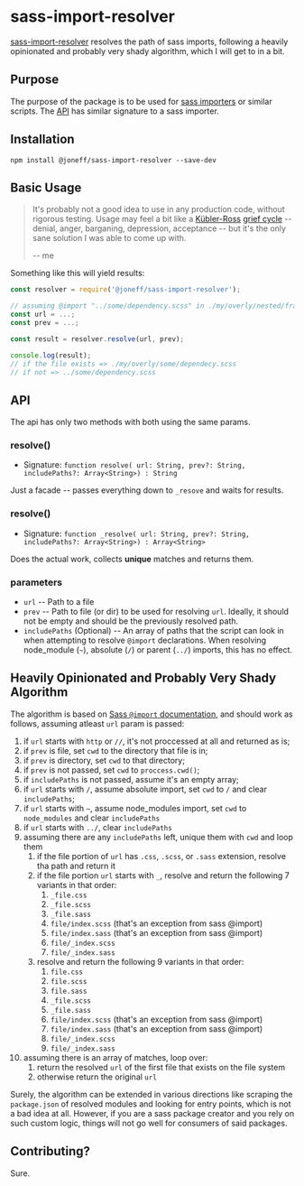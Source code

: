 # sass-import-resolver

[sass-import-resolver] resolves the path of sass imports, following a heavily opinionated and probably very shady algorithm, which I will get to in a bit.

## Purpose

The purpose of the package is to be used for [sass importers] or similar scripts. The [API](#API) has similar signature to a sass importer.

## Installation

```shell
npm install @joneff/sass-import-resolver --save-dev
```

## Basic Usage

> It's probably not a good idea to use in any production code, without rigorous testing. Usage may feel a bit like a [Kübler-Ross] [grief cycle] -- denial, anger, barganing, depression, acceptance -- but it's the only sane solution I was able to come up with.
>
> -- me

Something like this will yield results:

```javascript
const resolver = require('@joneff/sass-import-resolver');

// assuming @import "../some/dependency.scss" in ./my/overly/nested/framework.scss
const url = ...;
const prev = ...;

const result = resolver.resolve(url, prev);

console.log(result);
// if the file exists => ./my/overly/some/dependecy.scss
// if not => ../some/dependency.scss
```

## API

The api has only two methods with both using the same params.

### resolve()

* Signature: `function resolve( url: String, prev?: String, includePaths?: Array<String>) : String`

Just a facade -- passes everything down to `_resove` and waits for results.

### resolve()

* Signature: `function _resolve( url: String, prev?: String, includePaths?: Array<String>) : Array<String>`

Does the actual work, collects **unique** matches and returns them.

### parameters

* `url` -- Path to a file
* `prev` -- Path to file (or dir) to be used for resolving `url`. Ideally, it should not be empty and should be the previously resolved path.
* `includePaths` (Optional) -- An array of paths that the script can look in when attempting to resolve `@import` declarations. When resolving node_module (`~`), absolute (`/`) or parent (`../`) imports, this has no effect.

## Heavily Opinionated and Probably Very Shady Algorithm

The algorithm is based on [Sass `@import` documentation], and should work as follows, assuming atleast `url` param is passed:

1) if `url` starts with `http` or `//`, it's not proccessed at all and returned as is;
2) if `prev` is file, set `cwd` to the directory that file is in;
3) if `prev` is directory, set `cwd` to that directory;
4) if `prev` is not passed, set `cwd` to `proccess.cwd()`;
5) if `includePaths` is not passed, assume it's an empty array;
6) if `url` starts with `/`, assume absolute import, set `cwd` to `/` and clear `includePaths`;
7) if `url` starts with `~`, assume node_modules import, set `cwd` to `node_modules` and clear `includePaths`
8) if `url` starts with `../`, clear `includePaths`
9) assuming there are any `includePaths` left, unique them with `cwd` and loop them
    1) if the file portion of `url` has `.css`, `.scss`, or `.sass` extension, resolve tha path and return it
    2) if the file portion `url` starts with `_`, resolve and return the following 7 variants in that order:
        1) `_file.css`
        2) `_file.scss`
        3) `_file.sass`
        4) `file/index.scss` (that's an exception from sass @import)
        5) `file/index.sass`  (that's an exception from sass @import)
        6) `file/_index.scss`
        7) `file/_index.sass`
    3) resolve and return the following 9 variants in that order:
        1) `file.css`
        2) `file.scss`
        3) `file.sass`
        4) `_file.scss`
        5) `_file.sass`
        6) `file/index.scss` (that's an exception from sass @import)
        7) `file/index.sass`  (that's an exception from sass @import)
        8) `file/_index.scss`
        9) `file/_index.sass`
10) assuming there is an array of matches, loop over:
    1) return the resolved `url` of the first file that exists on the file system
    2) otherwise return the original `url`

Surely, the algorithm can be extended in various directions like scraping the `package.json` of resolved modules and looking for entry points, which is not a bad idea at all. However, if you are a sass package creator and you rely on such custom logic, things will not go well for consumers of said packages.

## Contributing?

Sure.

[sass-import-resolver]: https://github.com/joneff/sass-import-resolver
[sass importers]: https://github.com/sass/node-sass#importer--v200---experimental
[Kübler-Ross]: https://en.wikipedia.org/wiki/Elisabeth_K%C3%BCbler-Ross
[grief cycle]: https://en.wikipedia.org/wiki/K%C3%BCbler-Ross_model
[Sass `@import` documentation]: https://sass-lang.com/documentation/at-rules/import
